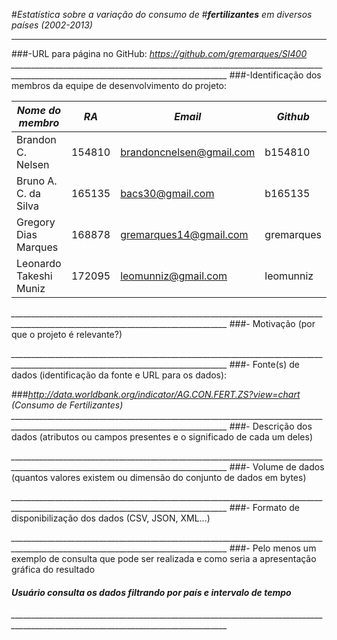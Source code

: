#_Estatística sobre a variação do consumo de_
#_**fertilizantes** em diversos países (2002-2013)_
________________________________________________________________________
###-URL para página no GitHub: _https://github.com/gremarques/SI400_
*____________________________________________________________________________________________________________________________________*
###-Identificação dos membros da equipe de desenvolvimento do projeto:

_Nome do membro_      | _RA_   |           _Email_          |  _Github_  | 
----------------------|--------|----------------------------|------------|
Brandon C. Nelsen     | 154810 |    brandoncnelsen@gmail.com| b154810    |
Bruno A. C. da Silva  | 165135 |    bacs30@gmail.com        | b165135    |
Gregory Dias Marques  | 168878 |    gremarques14@gmail.com  | gremarques |
Leonardo Takeshi Muniz| 172095 |    leomunniz@gmail.com     | leomunniz  |
*____________________________________________________________________________________________________________________________________*
###- Motivação (por que o projeto é relevante?)

*____________________________________________________________________________________________________________________________________*
###- Fonte(s) de dados (identificação da fonte e URL para os dados): 
  
###_http://data.worldbank.org/indicator/AG.CON.FERT.ZS?view=chart_ *(Consumo de Fertilizantes)*
*____________________________________________________________________________________________________________________________________*
###- Descrição dos dados (atributos ou campos presentes e o significado de cada um deles)

*____________________________________________________________________________________________________________________________________*
###- Volume de dados (quantos valores existem ou dimensão do conjunto de dados em bytes)

*____________________________________________________________________________________________________________________________________*
###- Formato de disponibilização dos dados (CSV, JSON, XML...)

*____________________________________________________________________________________________________________________________________*
###- Pelo menos um exemplo de consulta que pode ser realizada e como seria a apresentação gráfica do resultado

####               *Usuário consulta os dados filtrando por país e intervalo de tempo*
*____________________________________________________________________________________________________________________________________*
